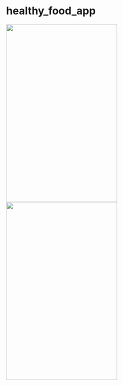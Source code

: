 # healthy_food_app
<Image src="https://github.com/user-attachments/assets/a0328ea9-5465-409f-b692-d47725b716ed" width ="300" height="480">   <Image src="https://github.com/user-attachments/assets/be6b454a-ffe1-4234-9436-69c1bf6dd64a" width ="300" height="480"> 

